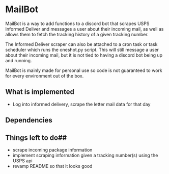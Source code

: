 # MailBot

MailBot is a way to add functions to a discord bot that scrapes USPS Informed Deliver and messages a user about their incoming mail, as well as allows them to fetch the tracking history of a given tracking number.

The Informed Deliver scraper can also be attached to a cron task or task scheduler which runs the oneshot.py script. This will still message a user about their incoming mail, but it is not tied to having a discord bot being up and running.

MailBot is mainly made for personal use so code is not guaranteed to work for every environment out of the box.

## What is implemented
- Log into informed delivery, scrape the letter mail data for that day

## Dependencies

## Things left to do##
- scrape incoming package information
- implement scraping information given a tracking number(s) using the USPS api
- revamp README so that it looks good
